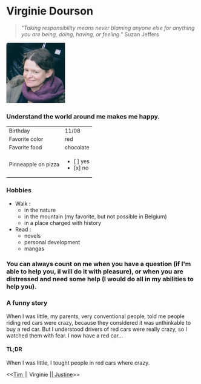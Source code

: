# Virginie Dourson

>_"Taking responsibility means never blaming anyone else for anything you are being, doing, having, or feeling."_       Suzan Jeffers

![Photo of myself](photo_virginie.png)

### Understand the world around me makes me happy.

| | |
|---|---|
|Birthday|11/08|
|Favorite color|red|
|Favorite food|chocolate|
|Pinneapple on pizza|<ul><li>[ ] yes</li><li>[x] no</li></ul>|

### Hobbies
- Walk :
    * in the nature
    * in the mountain (my favorite, but not possible in Belgium)
    * in a place charged with history
- Read :
    * novels
    * personal development
    * mangas

### You can always count on me when you have a question (if I'm able to help you, il will do it with pleasure), or when you are distressed and need some help (I would do all in my abilities to help you).

### A funny story
When I was little, my parents, very conventional people, told me people riding red cars were crazy, because they considered it was unthinkable to buy a red car. But I understood drivers of red cars were really crazy, so I watched them with fear. I now have a red car...

#### TL;DR
When I was little, I tought people in red cars where crazy.

<<[Tim ](https://github.com/TimDesmet00/)|| Virginie ||[ Justine](https://github.com/Sheyleen)>>



